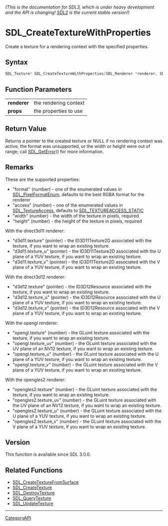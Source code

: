 ###### (This is the documentation for SDL3, which is under heavy development and the API is changing! [SDL2](https://wiki.libsdl.org/SDL2/) is the current stable version!)
# SDL_CreateTextureWithProperties

Create a texture for a rendering context with the specified properties.

## Syntax

```c
SDL_Texture* SDL_CreateTextureWithProperties(SDL_Renderer *renderer, SDL_PropertiesID props);

```

## Function Parameters

|                  |                       |
| ---------------- | --------------------- |
| **renderer**     | the rendering context |
| **props**        | the properties to use |

## Return Value

Returns a pointer to the created texture or NULL if no rendering context
was active, the format was unsupported, or the width or height were out of
range; call [SDL_GetError](SDL_GetError.md)() for more information.

## Remarks

These are the supported properties:

- "format" (number) - one of the enumerated values in
  [SDL_PixelFormatEnum](SDL_PixelFormatEnum.md), defaults to the best RGBA
  format for the renderer
- "access" (number) - one of the enumerated values in
  [SDL_TextureAccess](SDL_TextureAccess.md), defaults to
  [SDL_TEXTUREACCESS_STATIC](SDL_TEXTUREACCESS_STATIC.md)
- "width" (number) - the width of the texture in pixels, required
- "height" (number) - the height of the texture in pixels, required

With the direct3d11 renderer:

- "d3d11.texture" (pointer) - the ID3D11Texture2D associated with the
  texture, if you want to wrap an existing texture.
- "d3d11.texture_u" (pointer) - the ID3D11Texture2D associated with the U
  plane of a YUV texture, if you want to wrap an existing texture.
- "d3d11.texture_v" (pointer) - the ID3D11Texture2D associated with the V
  plane of a YUV texture, if you want to wrap an existing texture.

With the direct3d12 renderer:

- "d3d12.texture" (pointer) - the ID3D12Resource associated with the
  texture, if you want to wrap an existing texture.
- "d3d12.texture_u" (pointer) - the ID3D12Resource associated with the U
  plane of a YUV texture, if you want to wrap an existing texture.
- "d3d12.texture_v" (pointer) - the ID3D12Resource associated with the V
  plane of a YUV texture, if you want to wrap an existing texture.

With the opengl renderer:

- "opengl.texture" (number) - the GLuint texture associated with the
  texture, if you want to wrap an existing texture.
- "opengl.texture_uv" (number) - the GLuint texture associated with the UV
  plane of an NV12 texture, if you want to wrap an existing texture.
- "opengl.texture_u" (number) - the GLuint texture associated with the U
  plane of a YUV texture, if you want to wrap an existing texture.
- "opengl.texture_v" (number) - the GLuint texture associated with the V
  plane of a YUV texture, if you want to wrap an existing texture.

With the opengles2 renderer:

- "opengles2.texture" (number) - the GLuint texture associated with the
  texture, if you want to wrap an existing texture.
- "opengles2.texture_uv" (number) - the GLuint texture associated with the
  UV plane of an NV12 texture, if you want to wrap an existing texture.
- "opengles2.texture_u" (number) - the GLuint texture associated with the U
  plane of a YUV texture, if you want to wrap an existing texture.
- "opengles2.texture_v" (number) - the GLuint texture associated with the V
  plane of a YUV texture, if you want to wrap an existing texture.

## Version

This function is available since SDL 3.0.0.

## Related Functions

* [SDL_CreateTextureFromSurface](SDL_CreateTextureFromSurface.md)
* [SDL_CreateTexture](SDL_CreateTexture.md)
* [SDL_DestroyTexture](SDL_DestroyTexture.md)
* [SDL_QueryTexture](SDL_QueryTexture.md)
* [SDL_UpdateTexture](SDL_UpdateTexture.md)

----
[CategoryAPI](CategoryAPI.md)
